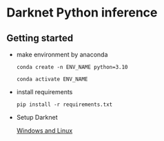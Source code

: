 # Darknet Python inference

## Getting started

- make environment by anaconda

    `conda create -n ENV_NAME python=3.10`

    `conda activate ENV_NAME`

- install requirements

    `pip install -r requirements.txt`

- Setup Darknet

    [Windows and Linux](https://techzizou.com/yolo-installation-on-windows-and-linux/)

